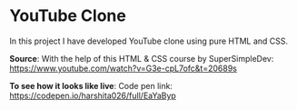 # YouTube Clone 
In this project I have developed YouTube clone using pure HTML and CSS.

**Source**: With the help of this HTML & CSS course by SuperSimpleDev: https://www.youtube.com/watch?v=G3e-cpL7ofc&t=20689s

**To see how it looks like live**:
Code pen link: https://codepen.io/harshita026/full/EaYaByp


